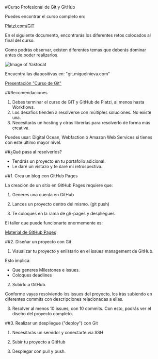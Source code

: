 #Curso Profesional de Git y GitHub

Puedes encontrar el curso completo en: 

[Platzi.com/GIT](http://platzi.com/git)

En el siguiente documento, encontrarás los diferentes retos colocados al final del curso.

Como podrás observar, existen diferentes temas que deberás dominar antes de poder realizarlos.

![Image of Yaktocat](http://i.imgur.com/vRIPuMd.png)

Encuentra las diapositivas en: "git.miguelnieva.com"

[Presentación "Curso de Git"](http://git.miguelnieva.com)

##Recomendaciones

1. Debes terminar el curso de GIT y GitHub de Platzi, al menos hasta Workflows.
2. Los desafíos tienden a resolverse con múltiples soluciones. No existe una.
3. Necesitarás un hosting y otras librerías para resolverlo de forma más creativa.

Puedes usar: Digital Ocean, Webfaction ó Amazon Web Services si tienes con este último mayor nivel.


##¿Qué pasa al resolverlos?

- Tendrás un proyecto en tu portafolio adicional.
- Le daré un vistazo y te daré mi retrospectiva.

##1. Crea un blog con GitHub Pages

La creación de un sitio en GitHub Pages requiere que:

1. Generes una cuenta en GitHub

2. Lances un proyecto dentro del mismo. (git push)

3. Te coloques en la rama de gh-pages y despliegues.

El taller que puede funcionarte enormemente es:

[Material de GitHub Pages](https://platzi.com/clases/git-github/concepto/project-management-con-github/a-workshop-tu-primer-blog-en-github-pages/material/)


##2. Diseñar un proyecto con Git

1. Visualizar tu proyecto y enlistarlo en el issues management de GitHub.

Esto implica:

- Que generes Milestones e issues.
- Coloques deadlines

2. Subirlo a GitHub. 

Conforme vayas resolviendo los issues del proyecto, los irás subiendo en diferentes commits con descripciones relacionadas a ellas.

3. Resolver al menos 10 issues, con 10 commits. Con esto, podrás ver el diseño del proyecto completo.


##3. Realizar un despliegue ("deploy") con Git

1. Necesitarás un servidor y conectarte vía SSH

2. Subir tu proyecto a GitHub

3. Desplegar con pull y push.

